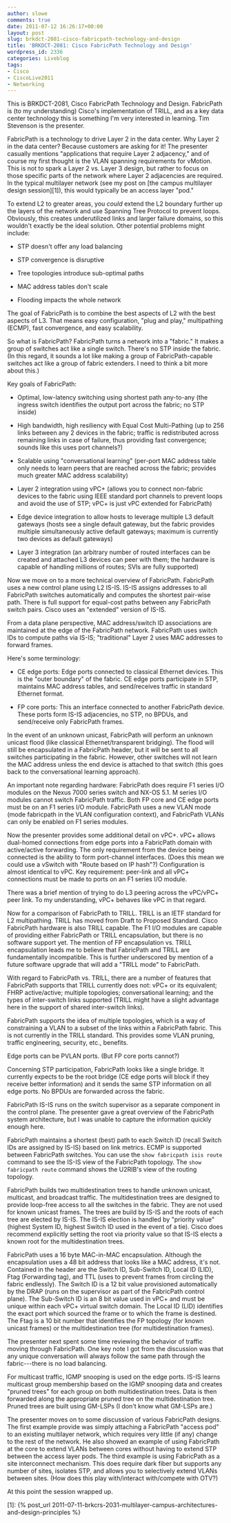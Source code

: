 ```yaml
---
author: slowe
comments: true
date: 2011-07-12 16:26:17+00:00
layout: post
slug: brkdct-2081-cisco-fabricpath-technology-and-design
title: 'BRKDCT-2081: Cisco FabricPath Technology and Design'
wordpress_id: 2336
categories: Liveblog
tags:
- Cisco
- CiscoLive2011
- Networking
---
```


This is BRKDCT-2081, Cisco FabricPath Technology and Design. FabricPath is (to my understanding) Cisco's implementation of TRILL, and as a key data center technology this is something I'm very interested in learning. Tim Stevenson is the presenter.

FabricPath is a technology to drive Layer 2 in the data center. Why Layer 2 in the data center? Because customers are asking for it! The presenter casually mentions "applications that require Layer 2 adjacency," and of course my first thought is the VLAN spanning requirements for vMotion. This is not to spark a Layer 2 vs. Layer 3 design, but rather to focus on those specific parts of the network where Layer 2 adjacencies are required. In the typical multilayer network (see my post on [the campus multilayer design session][1]), this would typically be an access layer "pod."

To extend L2 to greater areas, you _could_ extend the L2 boundary further up the layers of the network and use Spanning Tree Protocol to prevent loops. Obviously, this creates underutilized links and larger failure domains, so this wouldn't exactly be the ideal solution. Other potential problems might include:

* STP doesn't offer any load balancing

* STP convergence is disruptive

* Tree topologies introduce sub-optimal paths

* MAC address tables don't scale

* Flooding impacts the whole network

The goal of FabricPath is to combine the best aspects of L2 with the best aspects of L3. That means easy configuration, "plug and play," multipathing (ECMP), fast convergence, and easy scalability.

So what is FabricPath? FabricPath turns a network into a "fabric." It makes a group of switches act like a single switch. There's no STP inside the fabric. (In this regard, it sounds a lot like making a group of FabricPath-capable switches act like a group of fabric extenders. I need to think a bit more about this.)

Key goals of FabricPath:

* Optimal, low-latency switching using shortest path any-to-any (the ingress switch identifies the output port across the fabric; no STP inside)

* High bandwidth, high resiliency with Equal Cost Multi-Pathing (up to 256 links between any 2 devices in the fabric; traffic is redistributed across remaining links in case of failure, thus providing fast convergence; sounds like this uses port channels?)

* Scalable using "conversational learning" (per-port MAC address table only needs to learn peers that are reached across the fabric; provides much greater MAC address scalability)

* Layer 2 integration using vPC+ (allows you to connect non-fabric devices to the fabric using IEEE standard port channels to prevent loops and avoid the use of STP; vPC+ is just vPC extended for FabricPath)

* Edge device integration to allow hosts to leverage multiple L3 default gateways (hosts see a single default gateway, but the fabric provides multiple simultaneously active default gateways; maximum is currently two devices as default gateways)

* Layer 3 integration (an arbitrary number of routed interfaces can be created and attached L3 devices can peer with them; the hardware is capable of handling millions of routes;  SVIs are fully supported)

Now we move on to a more technical overview of FabricPath. FabricPath uses a new control plane using L2 IS-IS. IS-IS assigns addresses to all FabricPath switches automatically and computes the shortest pair-wise path. There is full support for equal-cost paths between any FabricPath switch pairs. Cisco uses an "extended" version of IS-IS.

From a data plane perspective, MAC address/switch ID associations are maintained at the edge of the FabricPath network. FabricPath uses switch IDs to compute paths via IS-IS; "traditional" Layer 2 uses MAC addresses to forward frames.

Here's some terminology:

* CE edge ports: Edge ports connected to classical Ethernet devices. This is the "outer boundary" of the fabric. CE edge ports participate in STP, maintains MAC address tables, and send/receives traffic in standard Ethernet format.

* FP core ports: This an interface connected to another FabricPath device. These ports form IS-IS adjacencies, no STP, no BPDUs, and send/receive only FabricPath frames.

In the event of an unknown unicast, FabricPath will perform an unknown unicast flood (like classical Ethernet/transparent bridging). The flood will still be encapsulated in a FabricPath header, but it will be sent to all switches participating in the fabric. However, other switches will not learn the MAC address unless the end device is attached to that switch (this goes back to the conversational learning approach).

An important note regarding hardware: FabricPath does require F1 series I/O modules on the Nexus 7000 series switch and NX-OS 5.1. M series I/O modules cannot switch FabricPath traffic. Both FP core and CE edge ports must be on an F1 series I/O module. FabricPath uses a new VLAN mode (mode fabricpath in the VLAN configuration context), and FabricPath VLANs can only be enabled on F1 series modules.

Now the presenter provides some additional detail on vPC+. vPC+ allows dual-homed connections from edge ports into a FabricPath domain with active/active forwarding. The only requirement from the device being connected is the ability to form port-channel interfaces. (Does this mean we could use a vSwitch with "Route based on IP hash"?) Configuration is almost identical to vPC. Key requirement: peer-link and all vPC+ connections must be made to ports on an F1 series I/O module.

There was a brief mention of trying to do L3 peering across the vPC/vPC+ peer link. To my understanding, vPC+ behaves like vPC in that regard.

Now for a comparison of FabricPath to TRILL. TRILL is an IETF standard for L2 multipathing. TRILL has moved from Draft to Proposed Standard. Cisco FabricPath hardware is also TRILL capable. The F1 I/O modules are capable of providing either FabricPath or TRILL encapsulation, but there is no software support yet. The mention of FP encapsulation vs. TRILL encapsulation leads me to believe that FabricPath and TRILL are fundamentally incompatible. This is further underscored by mention of a future software upgrade that will add a "TRILL mode" to FabricPath.

With regard to FabricPath vs. TRILL, there are a number of features that FabricPath supports that TRILL currently does not: vPC+ or its equivalent; FHRP active/active; multiple topologies; conversational learning; and the types of inter-switch links supported (TRILL might have a slight advantage here in the support of shared inter-switch links).

FabricPath supports the idea of multiple topologies, which is a way of constraining a VLAN to a subset of the links within a FabricPath fabric. This is not currently in the TRILL standard. This provides some VLAN pruning, traffic engineering, security, etc., benefits.

Edge ports can be PVLAN ports. (But FP core ports cannot?)

Concerning STP participation, FabricPath looks like a single bridge. It currently expects to be the root bridge (CE edge ports will block if they receive better information) and it sends the same STP information on all edge ports. No BPDUs are forwarded across the fabric.

FabricPath IS-IS runs on the switch supervisor as a separate component in the control plane. The presenter gave a great overview of the FabricPath system architecture, but I was unable to capture the information quickly enough here.

FabricPath maintains a shortest (best) path to each Switch ID (recall Switch IDs are assigned by IS-IS) based on link metrics. ECMP is supported between FabricPath switches. You can use the `show fabricpath isis route` command to see the IS-IS view of the FabricPath topology. The `show fabricpath route` command shows the U2RIB's view of the routing topology.

FabricPath builds two multidestination trees to handle unknown unicast, multicast, and broadcast traffic. The multidestination trees are designed to provide loop-free access to all the switches in the fabric. They are not used for known unicast frames. The trees are build by IS-IS and the roots of each tree are elected by IS-IS. The IS-IS election is handled by "priority value" (highest System ID, highest Switch ID used in the event of a tie). Cisco does recommend explicitly setting the root via priority value so that IS-IS elects a known root for the multidestination trees.

FabricPath uses a 16 byte MAC-in-MAC encapsulation. Although the encapsulation uses a 48 bit address that looks like a MAC address, it's not. Contained in the header are the Switch ID, Sub-Switch ID, Local ID (LID), Ftag (Forwarding tag), and TTL (uses to prevent frames from circling the fabric endlessly). The Switch ID is a 12 bit value provisioned automatically by the DRAP (runs on the supervisor as part of the FabricPath control plane). The Sub-Switch ID is an 8 bit value used in vPC+ and must be unique within each vPC+ virtual switch domain. The Local ID (LID) identifies the exact port which sourced the frame or to which the frame is destined. The Ftag is a 10 bit number that identifies the FP topology (for known unicast frames) or the multidestination tree (for multidestination frames).

The presenter next spent some time reviewing the behavior of traffic moving through FabricPath. One key note I got from the discussion was that any unique conversation will always follow the same path through the fabric---there is no load balancing.

For multicast traffic, IGMP snooping is used on the edge ports. IS-IS learns multicast group membership based on the IGMP snooping data and creates "pruned trees" for each group on both multidestination trees. Data is then forwarded along the appropriate pruned tree on the multidestination tree. Pruned trees are built using GM-LSPs (I don't know what GM-LSPs are.)

The presenter moves on to some discussion of various FabricPath designs. The first example provide was simply attaching a FabricPath "access pod" to an existing multilayer network, which requires very little (if any) change to the rest of the network. He also showed an example of using FabricPath at the core to extend VLANs between cores without having to extend STP between the access layer pods. The third example is using FabricPath as a site interconnect mechanism. This does require dark fiber but supports any number of sites, isolates STP, and allows you to selectively extend VLANs between sites. (How does this play with/interact with/compete with OTV?)

At this point the session wrapped up.

[1]: {% post_url 2011-07-11-brkcrs-2031-multilayer-campus-architectures-and-design-principles %}
